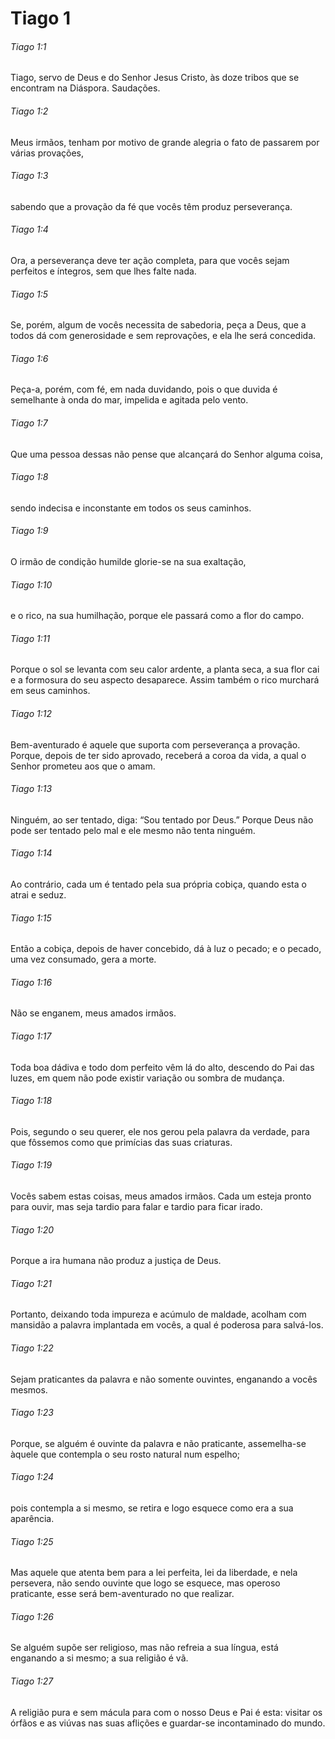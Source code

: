 # Tiago 1

###### Tiago 1:1

Tiago, servo de Deus e do Senhor Jesus Cristo, às doze tribos que se encontram na Diáspora. Saudações.

###### Tiago 1:2

Meus irmãos, tenham por motivo de grande alegria o fato de passarem por várias provações,

###### Tiago 1:3

sabendo que a provação da fé que vocês têm produz perseverança.

###### Tiago 1:4

Ora, a perseverança deve ter ação completa, para que vocês sejam perfeitos e íntegros, sem que lhes falte nada.

###### Tiago 1:5

Se, porém, algum de vocês necessita de sabedoria, peça a Deus, que a todos dá com generosidade e sem reprovações, e ela lhe será concedida.

###### Tiago 1:6

Peça-a, porém, com fé, em nada duvidando, pois o que duvida é semelhante à onda do mar, impelida e agitada pelo vento.

###### Tiago 1:7

Que uma pessoa dessas não pense que alcançará do Senhor alguma coisa,

###### Tiago 1:8

sendo indecisa e inconstante em todos os seus caminhos.

###### Tiago 1:9

O irmão de condição humilde glorie-se na sua exaltação,

###### Tiago 1:10

e o rico, na sua humilhação, porque ele passará como a flor do campo.

###### Tiago 1:11

Porque o sol se levanta com seu calor ardente, a planta seca, a sua flor cai e a formosura do seu aspecto desaparece. Assim também o rico murchará em seus caminhos.

###### Tiago 1:12

Bem-aventurado é aquele que suporta com perseverança a provação. Porque, depois de ter sido aprovado, receberá a coroa da vida, a qual o Senhor prometeu aos que o amam.

###### Tiago 1:13

Ninguém, ao ser tentado, diga: “Sou tentado por Deus.” Porque Deus não pode ser tentado pelo mal e ele mesmo não tenta ninguém.

###### Tiago 1:14

Ao contrário, cada um é tentado pela sua própria cobiça, quando esta o atrai e seduz.

###### Tiago 1:15

Então a cobiça, depois de haver concebido, dá à luz o pecado; e o pecado, uma vez consumado, gera a morte.

###### Tiago 1:16

Não se enganem, meus amados irmãos.

###### Tiago 1:17

Toda boa dádiva e todo dom perfeito vêm lá do alto, descendo do Pai das luzes, em quem não pode existir variação ou sombra de mudança.

###### Tiago 1:18

Pois, segundo o seu querer, ele nos gerou pela palavra da verdade, para que fôssemos como que primícias das suas criaturas.

###### Tiago 1:19

Vocês sabem estas coisas, meus amados irmãos. Cada um esteja pronto para ouvir, mas seja tardio para falar e tardio para ficar irado.

###### Tiago 1:20

Porque a ira humana não produz a justiça de Deus.

###### Tiago 1:21

Portanto, deixando toda impureza e acúmulo de maldade, acolham com mansidão a palavra implantada em vocês, a qual é poderosa para salvá-los.

###### Tiago 1:22

Sejam praticantes da palavra e não somente ouvintes, enganando a vocês mesmos.

###### Tiago 1:23

Porque, se alguém é ouvinte da palavra e não praticante, assemelha-se àquele que contempla o seu rosto natural num espelho;

###### Tiago 1:24

pois contempla a si mesmo, se retira e logo esquece como era a sua aparência.

###### Tiago 1:25

Mas aquele que atenta bem para a lei perfeita, lei da liberdade, e nela persevera, não sendo ouvinte que logo se esquece, mas operoso praticante, esse será bem-aventurado no que realizar.

###### Tiago 1:26

Se alguém supõe ser religioso, mas não refreia a sua língua, está enganando a si mesmo; a sua religião é vã.

###### Tiago 1:27

A religião pura e sem mácula para com o nosso Deus e Pai é esta: visitar os órfãos e as viúvas nas suas aflições e guardar-se incontaminado do mundo.

